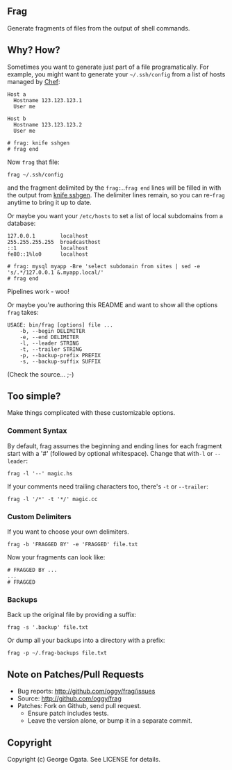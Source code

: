 ## Frag

Generate fragments of files from the output of shell commands.

## Why? How?

Sometimes you want to generate just part of a file programatically. For example,
you might want to generate your `~/.ssh/config` from a list of hosts managed by
[Chef][chef]:

    Host a
      Hostname 123.123.123.1
      User me

    Host b
      Hostname 123.123.123.2
      User me

    # frag: knife sshgen
    # frag end

Now `frag` that file:

    frag ~/.ssh/config

and the fragment delimited by the `frag:`..`frag end` lines will be filled in
with the output from [knife sshgen][knife-sshgen]. The delimiter lines remain,
so you can re-`frag` anytime to bring it up to date.

Or maybe you want your `/etc/hosts` to set a list of local subdomains from a
database:

    127.0.0.1        localhost
    255.255.255.255  broadcasthost
    ::1              localhost
    fe80::1%lo0      localhost

    # frag: mysql myapp -Bre 'select subdomain from sites | sed -e 's/.*/127.0.0.1 &.myapp.local/'
    # frag end

Pipelines work - woo!

Or maybe you're authoring this README and want to show all the options `frag`
takes:

<!-- frag: echo; ruby -Ilib bin/frag --help | sed -e 's/^/    /'; echo  -->

    USAGE: bin/frag [options] file ...
        -b, --begin DELIMITER
        -e, --end DELIMITER
        -l, --leader STRING
        -t, --trailer STRING
        -p, --backup-prefix PREFIX
        -s, --backup-suffix SUFFIX

<!-- frag end -->

(Check the source... ;-)

[chef]: http://www.opscode.com/chef
[knife-sshgen]: https://github.com/harvesthq/knife-plugins/blob/master/.chef/plugins/knife/sshgen.rb

## Too simple?

Make things complicated with these customizable options.

### Comment Syntax

By default, frag assumes the beginning and ending lines for each fragment start
with a '#' (followed by optional whitespace). Change that with`-l` or
`--leader`:

    frag -l '--' magic.hs

If your comments need trailing characters too, there's `-t` or `--trailer`:

    frag -l '/*' -t '*/' magic.cc

### Custom Delimiters

If you want to choose your own delimiters.

    frag -b 'FRAGGED BY' -e 'FRAGGED' file.txt

Now your fragments can look like:

    # FRAGGED BY ...
    ...
    # FRAGGED

### Backups

Back up the original file by providing a suffix:

    frag -s '.backup' file.txt

Or dump all your backups into a directory with a prefix:

    frag -p ~/.frag-backups file.txt

## Note on Patches/Pull Requests

 * Bug reports: http://github.com/oggy/frag/issues
 * Source: http://github.com/oggy/frag
 * Patches: Fork on Github, send pull request.
   * Ensure patch includes tests.
   * Leave the version alone, or bump it in a separate commit.

## Copyright

Copyright (c) George Ogata. See LICENSE for details.
